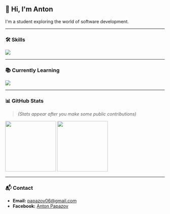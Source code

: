 
## 👋 Hi, I'm Anton

I'm a student exploring the world of software development.

---

### 🛠️ Skills
<p>
  <img src="https://skillicons.dev/icons?i=html,css" />
</p>

---

### 📚 Currently Learning
<p>
  <img src="https://skillicons.dev/icons?i=python,django,postgres,js,docker" />
</p>

---

### 📊 GitHub Stats
> *(Stats appear after you make some public contributions)*

<p>
  <img height="160" src="https://github-readme-stats.vercel.app/api?username=papazoff06&show_icons=true&hide_title=true&hide_border=true" />
  <img height="160" src="https://github-readme-stats.vercel.app/api/top-langs/?username=papazoff06&layout=compact&hide_border=true" />
</p>

---

### 📬 Contact
- **Email:** papazov06@gmail.com  
- **Facebook:** [Anton Papazov](https://www.facebook.com/profile.php?id=100092239291520)
